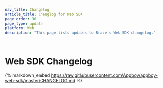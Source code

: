 ```yaml
---
nav_title: Changelog
article_title: Changlog for Web SDK
page_order: 30
page_type: update
platform: Web
description: "This page lists updates to Braze's Web SDK changelog."

---
```


# Web SDK Changelog

{% markdown_embed https://raw.githubusercontent.com/Appboy/appboy-web-sdk/master/CHANGELOG.md %}
